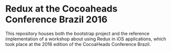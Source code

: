 # Redux at the Cocoaheads Conference Brazil 2016

This repository houses both the bootstrap project and the reference implementation of a workshop about using Redux in iOS applications, which took place at the 2016 edition of the CocoaHeads Conference Brazil.
